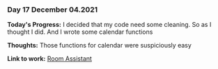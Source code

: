 ### Day 17 December 04.2021

**Today's Progress:** I decided that my code need some cleaning. So as I thought I did. And I wrote some calendar functions

**Thoughts:** Those functions for calendar were suspiciously easy

**Link to work:** [Room Assistant](https://github.com/Pablo203/RoomAssistant/)